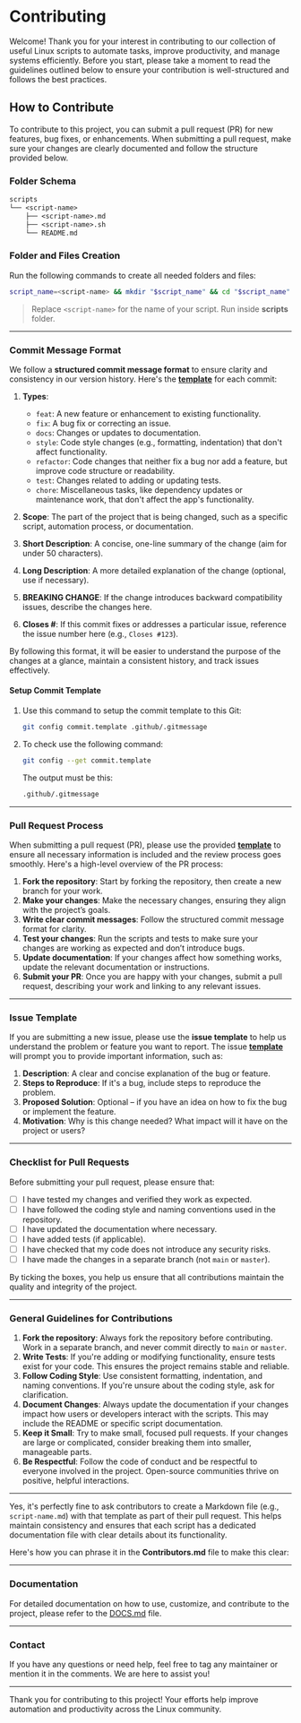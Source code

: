# **Contributing**

Welcome! Thank you for your interest in contributing to our collection of useful Linux scripts to automate tasks, improve productivity, and manage systems efficiently. Before you start, please take a moment to read the guidelines outlined below to ensure your contribution is well-structured and follows the best practices.

## **How to Contribute**

To contribute to this project, you can submit a pull request (PR) for new features, bug fixes, or enhancements. When submitting a pull request, make sure your changes are clearly documented and follow the structure provided below.

### **Folder Schema**

```txt
scripts
└── <script-name>
    ├── <script-name>.md
    ├── <script-name>.sh
    └── README.md
```

### **Folder and Files Creation**

Run the following commands to create all needed folders and files:

```bash
script_name=<script-name> && mkdir "$script_name" && cd "$script_name" && touch "$script_name.sh" "$script_name.md" README.md
```

> Replace `<script-name>` for the name of your script.
> Run inside **scripts** folder.

---

### **Commit Message Format**

We follow a **structured commit message format** to ensure clarity and consistency in our version history. Here's the [**template**](.github/.gitmessage) for each commit:

1. **Types**:
   - `feat`: A new feature or enhancement to existing functionality.
   - `fix`: A bug fix or correcting an issue.
   - `docs`: Changes or updates to documentation.
   - `style`: Code style changes (e.g., formatting, indentation) that don't affect functionality.
   - `refactor`: Code changes that neither fix a bug nor add a feature, but improve code structure or readability.
   - `test`: Changes related to adding or updating tests.
   - `chore`: Miscellaneous tasks, like dependency updates or maintenance work, that don't affect the app's functionality.

2. **Scope**: The part of the project that is being changed, such as a specific script, automation process, or documentation.

3. **Short Description**: A concise, one-line summary of the change (aim for under 50 characters).

4. **Long Description**: A more detailed explanation of the change (optional, use if necessary).

5. **BREAKING CHANGE**: If the change introduces backward compatibility issues, describe the changes here.

6. **Closes #<issue-number>**: If this commit fixes or addresses a particular issue, reference the issue number here (e.g., `Closes #123`).

By following this format, it will be easier to understand the purpose of the changes at a glance, maintain a consistent history, and track issues effectively.

#### Setup Commit Template

1. Use this command to setup the commit template to this Git:

   ```bash
   git config commit.template .github/.gitmessage
   ```

2. To check use the following command:
   ```bash
   git config --get commit.template
   ```

   The output must be this:
   ```txt
   .github/.gitmessage
   ```

---

### **Pull Request Process**

When submitting a pull request (PR), please use the provided [**template**](.github/PULL_REQUEST_TEMPLATE/pull_request_template.md) to ensure all necessary information is included and the review process goes smoothly. Here's a high-level overview of the PR process:

1. **Fork the repository**: Start by forking the repository, then create a new branch for your work.
2. **Make your changes**: Make the necessary changes, ensuring they align with the project’s goals.
3. **Write clear commit messages**: Follow the structured commit message format for clarity.
4. **Test your changes**: Run the scripts and tests to make sure your changes are working as expected and don’t introduce bugs.
5. **Update documentation**: If your changes affect how something works, update the relevant documentation or instructions.
6. **Submit your PR**: Once you are happy with your changes, submit a pull request, describing your work and linking to any relevant issues.

---

### **Issue Template**

If you are submitting a new issue, please use the **issue template** to help us understand the problem or feature you want to report. The issue [**template**](.github/ISSUE_TEMPLATE/contribution-template.md) will prompt you to provide important information, such as:

1. **Description**: A clear and concise explanation of the bug or feature.
2. **Steps to Reproduce**: If it's a bug, include steps to reproduce the problem.
3. **Proposed Solution**: Optional – if you have an idea on how to fix the bug or implement the feature.
4. **Motivation**: Why is this change needed? What impact will it have on the project or users?

---

### **Checklist for Pull Requests**

Before submitting your pull request, please ensure that:

- [ ] I have tested my changes and verified they work as expected.
- [ ] I have followed the coding style and naming conventions used in the repository.
- [ ] I have updated the documentation where necessary.
- [ ] I have added tests (if applicable).
- [ ] I have checked that my code does not introduce any security risks.
- [ ] I have made the changes in a separate branch (not `main` or `master`).

By ticking the boxes, you help us ensure that all contributions maintain the quality and integrity of the project.

---

### **General Guidelines for Contributions**

1. **Fork the repository**: Always fork the repository before contributing. Work in a separate branch, and never commit directly to `main` or `master`.
2. **Write Tests**: If you're adding or modifying functionality, ensure tests exist for your code. This ensures the project remains stable and reliable.
3. **Follow Coding Style**: Use consistent formatting, indentation, and naming conventions. If you're unsure about the coding style, ask for clarification.
4. **Document Changes**: Always update the documentation if your changes impact how users or developers interact with the scripts. This may include the README or specific script documentation.
5. **Keep it Small**: Try to make small, focused pull requests. If your changes are large or complicated, consider breaking them into smaller, manageable parts.
6. **Be Respectful**: Follow the code of conduct and be respectful to everyone involved in the project. Open-source communities thrive on positive, helpful interactions.

---

Yes, it's perfectly fine to ask contributors to create a Markdown file (e.g., `script-name.md`) with that template as part of their pull request. This helps maintain consistency and ensures that each script has a dedicated documentation file with clear details about its functionality.

Here's how you can phrase it in the **Contributors.md** file to make this clear:

---

### Documentation

For detailed documentation on how to use, customize, and contribute to the project, please refer to the [DOCS.md](docs/DOCS.md) file.

---

### **Contact**

If you have any questions or need help, feel free to tag any maintainer or mention it in the comments. We are here to assist you!

---

Thank you for contributing to this project! Your efforts help improve automation and productivity across the Linux community.
